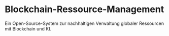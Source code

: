 # Blockchain-Ressource-Management
Ein Open-Source-System zur nachhaltigen Verwaltung globaler Ressourcen mit Blockchain und KI.
